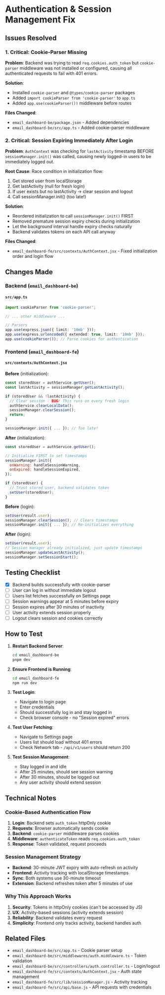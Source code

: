 # Authentication & Session Management Fix

## Issues Resolved

### 1. **Critical: Cookie-Parser Missing**
**Problem**: Backend was trying to read `req.cookies.auth_token` but `cookie-parser` middleware was not installed or configured, causing all authenticated requests to fail with 401 errors.

**Solution**:
- Installed `cookie-parser` and `@types/cookie-parser` packages
- Added `import cookieParser from 'cookie-parser'` to `app.ts`
- Added `app.use(cookieParser())` middleware before routes

**Files Changed**:
- `email_dashboard-be/package.json` - Added dependencies
- `email_dashboard-be/src/app.ts` - Added cookie-parser middleware

### 2. **Critical: Session Expiring Immediately After Login**
**Problem**: `AuthContext` was checking for `lastActivity` timestamp BEFORE `sessionManager.init()` was called, causing newly logged-in users to be immediately logged out.

**Root Cause**: Race condition in initialization flow:
1. Get stored user from localStorage
2. Get lastActivity (null for fresh login)
3. If user exists but no lastActivity → clear session and logout
4. Call sessionManager.init() (too late!)

**Solution**:
- Reordered initialization to call `sessionManager.init()` FIRST
- Removed premature session expiry checks during initialization
- Let the background interval handle expiry checks naturally
- Backend validates tokens on each API call anyway

**Files Changed**:
- `email_dashboard-fe/src/contexts/AuthContext.jsx` - Fixed initialization order and login flow

## Changes Made

### Backend (`email_dashboard-be`)

#### `src/app.ts`
```typescript
import cookieParser from 'cookie-parser';

// ... other middleware ...

// Parsers
app.use(express.json({ limit: '10mb' }));
app.use(express.urlencoded({ extended: true, limit: '10mb' }));
app.use(cookieParser()); // Parse cookies for authentication
```

### Frontend (`email_dashboard-fe`)

#### `src/contexts/AuthContext.jsx`

**Before** (initialization):
```javascript
const storedUser = authService.getUser();
const lastActivity = sessionManager.getLastActivity();

if (storedUser && !lastActivity) {
  // Clear session - BUG! This runs on every fresh login
  authService.clearLocalData();
  sessionManager.clearSession();
  return;
}

sessionManager.init({ ... }); // Too late!
```

**After** (initialization):
```javascript
const storedUser = authService.getUser();

// Initialize FIRST to set timestamps
sessionManager.init({
  onWarning: handleSessionWarning,
  onExpired: handleSessionExpired,
});

if (storedUser) {
  // Trust stored user, backend validates token
  setUser(storedUser);
}
```

**Before** (login):
```javascript
setUser(result.user);
sessionManager.clearSession(); // Clears timestamps
sessionManager.init({ ... }); // Re-initializes everything
```

**After** (login):
```javascript
setUser(result.user);
// Session manager already initialized, just update timestamps
sessionManager.updateLastActivity();
sessionManager.setSessionStart();
```

## Testing Checklist

- [x] Backend builds successfully with cookie-parser
- [ ] User can log in without immediate logout
- [ ] Users list fetches successfully on Settings page
- [ ] Session warnings appear at 5 minutes before expiry
- [ ] Session expires after 30 minutes of inactivity
- [ ] User activity extends session properly
- [ ] Logout clears session and cookies correctly

## How to Test

1. **Restart Backend Server**:
   ```bash
   cd email_dashboard-be
   pnpm dev
   ```

2. **Ensure Frontend is Running**:
   ```bash
   cd email_dashboard-fe
   npm run dev
   ```

3. **Test Login**:
   - Navigate to login page
   - Enter credentials
   - Should successfully log in and stay logged in
   - Check browser console - no "Session expired" errors

4. **Test User Fetching**:
   - Navigate to Settings page
   - Users list should load without 401 errors
   - Check Network tab - `/api/v1/users` should return 200

5. **Test Session Management**:
   - Stay logged in and idle
   - After 25 minutes, should see session warning
   - After 30 minutes, should be logged out
   - Any user activity should extend session

## Technical Notes

### Cookie-Based Authentication Flow

1. **Login**: Backend sets `auth_token` httpOnly cookie
2. **Requests**: Browser automatically sends cookie
3. **Backend**: `cookie-parser` middleware parses cookies
4. **Middleware**: `authenticateToken` reads `req.cookies.auth_token`
5. **Response**: Token validated, request proceeds

### Session Management Strategy

- **Backend**: 30-minute JWT expiry with auto-refresh on activity
- **Frontend**: Activity tracking with localStorage timestamps
- **Sync**: Both systems use 30-minute timeout
- **Extension**: Backend refreshes token after 5 minutes of use

### Why This Approach Works

1. **Security**: Tokens in httpOnly cookies (can't be accessed by JS)
2. **UX**: Activity-based sessions (activity extends session)
3. **Reliability**: Backend validates every request
4. **Simplicity**: Frontend only tracks activity, backend handles auth

## Related Files

- `email_dashboard-be/src/app.ts` - Cookie parser setup
- `email_dashboard-be/src/middlewares/auth.middleware.ts` - Token validation
- `email_dashboard-be/src/controllers/auth.controller.ts` - Login/logout
- `email_dashboard-fe/src/contexts/AuthContext.jsx` - Auth state management
- `email_dashboard-fe/src/lib/sessionManager.js` - Activity tracking
- `email_dashboard-fe/src/api/base.js` - API requests with credentials

